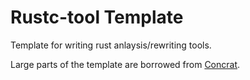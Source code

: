 # Rustc-tool Template

Template for writing rust anlaysis/rewriting tools.

Large parts of the template are borrowed from [Concrat](https://github.com/kaist-plrg/concrat).
